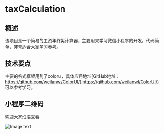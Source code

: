 # taxCalculation

## 概述
该项目是一个简易的工资年终奖计算器，主要用来学习微信小程序的开发。代码简单，非常适合大家学习参考。

## 技术要点
主要的格式框架用到了colorui，具体应用地址[GitHub地址：https://github.com/weilanwl/ColorUI/](https://github.com/weilanwl/ColorUI/) 可以参考学习。

## 小程序二维码
欢迎大家扫描查看

![Image text](https://github.com/fongfiafia/taxCalculation/blob/master/scan.png)
